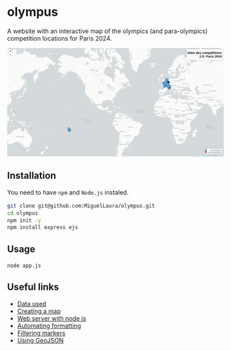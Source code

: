 # olympus

A website with an interactive map of the olympics (and para-olympics) competition locations for Paris 2024.

<img src="assets/olympus.png" alt="Website screenshot showing a world map with marker for olympics locations">

## Installation

You need to have `npm` and `Node.js` instaled.

```bash
git clone git@github.com:MiguelLaura/olympus.git
cd olympus
npm init -y
npm install express ejs
```

## Usage

```bash
node app.js
```

## Useful links

* [Data used](https://data.paris2024.org/explore/dataset/paris-2024-sites-de-competition/api/)
* [Creating a map](https://leafletjs.com/examples/quick-start/)
* [Web server with node js](https://www.sitepoint.com/build-a-simple-web-server-with-node-js/)
* [Automating formatting](https://javascript.plainenglish.io/how-to-automatically-format-your-code-before-pushing-to-the-remote-server-a5ace1dc2fa7)
* [Filtering markers](https://leafletjs.com/examples/layers-control/)
* [Using GeoJSON](https://leafletjs.com/examples/geojson/)